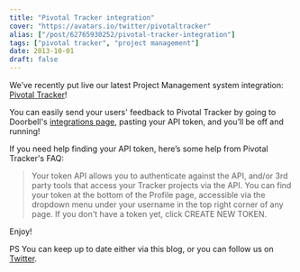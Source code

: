 ```yaml
---
title: "Pivotal Tracker integration"
cover: "https://avatars.io/twitter/pivotaltracker"
alias: ["/post/62765930252/pivotal-tracker-integration"]
tags: ["pivotal tracker", "project management"]
date: 2013-10-01
draft: false
---
```


We’ve recently put live our latest Project Management system integration: [Pivotal Tracker](https://www.pivotaltracker.com)!

You can easily send your users' feedback to Pivotal Tracker by going to Doorbell's [integrations page](https://doorbell.io/integrations#pivotaltracker), pasting your API token, and you’ll be off and running!

<!--more-->

If you need help finding your API token, here’s some help from Pivotal Tracker's FAQ:

> Your token API allows you to authenticate against the API, and/or 3rd party tools that access your Tracker projects via the API. You can find your token at the bottom of the Profile page, accessible via the dropdown menu under your username in the top right corner of any page. If you don't have a token yet, click CREATE NEW TOKEN.

Enjoy!

PS You can keep up to date either via this blog, or you can follow us on [Twitter](https://twitter.com/doorbell_io).
